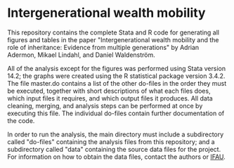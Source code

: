 # Intergenerational wealth mobility

This repository contains the complete Stata and R code for generating all figures and tables in the paper "Intergenerational wealth mobility and the role of inheritance: Evidence from multiple generations" by Adrian Adermon, Mikael Lindahl, and Daniel Waldenström.

All of the analysis except for the figures was performed using Stata version 14.2; the graphs were created using the R statistical package version 3.4.2. The file master.do contains a list of the other do-files in the order they must be executed, together with short descriptions of what each files does, which input files it requires, and which output files it produces. All data cleaning, merging, and analysis steps can be performed at once by executing this file. The individual do-files contain further documentation of the code.

In order to run the analysis, the main directory must include a subdirectory called "do-files" containing the analysis files from this repository; and a subdirectory called "data" containing the source data files for the project. For information on how to obtain the data files, contact the authors or [IFAU](https://www.ifau.se/en/). 
